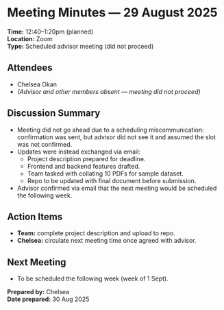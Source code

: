# Meeting Minutes — 29 August 2025  
**Time:** 12:40–1:20pm (planned)  
**Location:** Zoom  
**Type:** Scheduled advisor meeting (did not proceed)  

## Attendees  
- Chelsea Okan  
- *(Advisor and other members absent — meeting did not proceed)*  

## Discussion Summary  
- Meeting did not go ahead due to a scheduling miscommunication: confirmation was sent, but advisor did not see it and assumed the slot was not confirmed.  
- Updates were instead exchanged via email:  
  - Project description prepared for deadline.  
  - Frontend and backend features drafted.  
  - Team tasked with collating 10 PDFs for sample dataset.  
  - Repo to be updated with final document before submission.  
- Advisor confirmed via email that the next meeting would be scheduled the following week.  

## Action Items  
- **Team:** complete project description and upload to repo.  
- **Chelsea:** circulate next meeting time once agreed with advisor.  

## Next Meeting  
- To be scheduled the following week (week of 1 Sept).  

**Prepared by:** Chelsea  
**Date prepared:** 30 Aug 2025  
